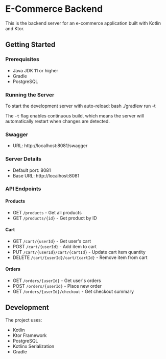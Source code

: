 # E-Commerce Backend

This is the backend server for an e-commerce application built with Kotlin and Ktor.

## Getting Started

### Prerequisites
- Java JDK 11 or higher
- Gradle
- PostgreSQL

### Running the Server

To start the development server with auto-reload:
bash
./gradlew run -t


The `-t` flag enables continuous build, which means the server will automatically restart when changes are detected.

### Swagger
- URL: http://localhost:8081/swagger

### Server Details
- Default port: 8081
- Base URL: http://localhost:8081

### API Endpoints

#### Products
- GET `/products` - Get all products
- GET `/products/{id}` - Get product by ID

#### Cart
- GET `/cart/{userId}` - Get user's cart
- POST `/cart/{userId}` - Add item to cart
- PUT `/cart/{userId}/cart/{cartId}` - Update cart item quantity
- DELETE `/cart/{userId}/cart/{cartId}` - Remove item from cart

#### Orders
- GET `/orders/{userId}` - Get user's orders
- POST `/orders/{userId}` - Place new order
- GET `/orders/{userId}/checkout` - Get checkout summary

## Development

The project uses:
- Kotlin
- Ktor Framework
- PostgreSQL
- Kotlinx Serialization
- Gradle
